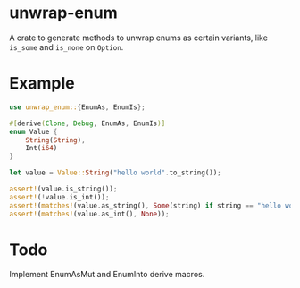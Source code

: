 # unwrap-enum
A crate to generate methods to unwrap enums as certain variants, like `is_some`
and `is_none` on `Option`.

# Example
```rust
use unwrap_enum::{EnumAs, EnumIs};

#[derive(Clone, Debug, EnumAs, EnumIs)]
enum Value {
    String(String),
    Int(i64)
}

let value = Value::String("hello world".to_string());

assert!(value.is_string());
assert!(!value.is_int());
assert!(matches!(value.as_string(), Some(string) if string == "hello world"));
assert!(matches!(value.as_int(), None));
```

# Todo
Implement EnumAsMut and EnumInto derive macros.

